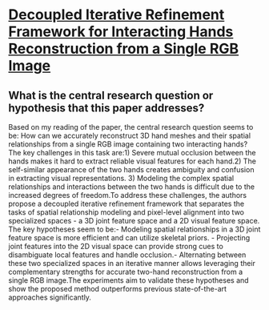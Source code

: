 # [Decoupled Iterative Refinement Framework for Interacting Hands   Reconstruction from a Single RGB Image](https://arxiv.org/abs/2302.02410)

## What is the central research question or hypothesis that this paper addresses?

Based on my reading of the paper, the central research question seems to be: How can we accurately reconstruct 3D hand meshes and their spatial relationships from a single RGB image containing two interacting hands? The key challenges in this task are:1) Severe mutual occlusion between the hands makes it hard to extract reliable visual features for each hand.2) The self-similar appearance of the two hands creates ambiguity and confusion in extracting visual representations. 3) Modeling the complex spatial relationships and interactions between the two hands is difficult due to the increased degrees of freedom.To address these challenges, the authors propose a decoupled iterative refinement framework that separates the tasks of spatial relationship modeling and pixel-level alignment into two specialized spaces - a 3D joint feature space and a 2D visual feature space. The key hypotheses seem to be:- Modeling spatial relationships in a 3D joint feature space is more efficient and can utilize skeletal priors. - Projecting joint features into the 2D visual space can provide strong cues to disambiguate local features and handle occlusion.- Alternating between these two specialized spaces in an iterative manner allows leveraging their complementary strengths for accurate two-hand reconstruction from a single RGB image.The experiments aim to validate these hypotheses and show the proposed method outperforms previous state-of-the-art approaches significantly.
